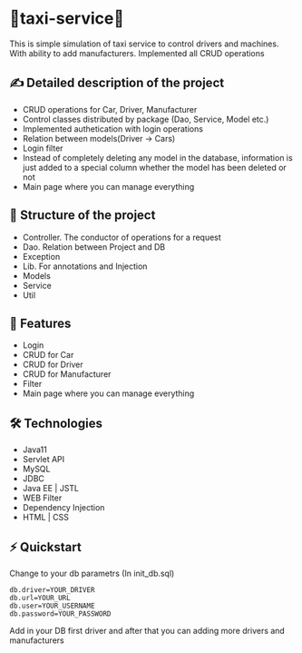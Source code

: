 ﻿# 🚕taxi-service🚕
This is simple simulation of taxi service to control drivers and machines. With ability to add manufacturers. Implemented all CRUD operations
## ✍️ Detailed description of the project
- CRUD operations for Car, Driver, Manufacturer
- Control classes distributed by package (Dao, Service, Model etc.)
- Implemented authetication with login operations
- Relation between models(Driver -> Cars)
- Login filter
- Instead of completely deleting any model in the database, information is just added to a special column whether the model has been deleted or not
- Main page where you can manage everything
## 📝 Structure of the project
- Controller. The conductor of operations for a request
- Dao. Relation between Project and DB
- Exception
- Lib. For annotations and Injection
- Models
- Service
- Util
## 🎯 Features
- Login
- CRUD for Car
- CRUD for Driver
- CRUD for Manufacturer
- Filter
- Main page where you can manage everything
## 🛠 Technologies
- Java11
- Servlet API
- MySQL
- JDBC
- Java EE | JSTL
- WEB Filter
- Dependency Injection
- HTML | CSS
## ⚡️ Quickstart
Change to your db parametrs (In init_db.sql)
```
db.driver=YOUR_DRIVER
db.url=YOUR_URL
db.user=YOUR_USERNAME
db.password=YOUR_PASSWORD
```
Add in your DB first driver and after that you can adding more drivers and manufacturers 
